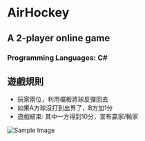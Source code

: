 # AirHockey
## A 2-player online game
### Programming Languages: C#

## 遊戲規則
 - 玩家兩位，利用檔板將球反彈回去
 - 如果A方球沒打到出界了，B方加1分
 - 遊戲結束: 其中一方得到10分，宣布贏家/輸家


![Sample Image](https://github.com/johndoe/my-repo/blob/main/assets/sample.png)

